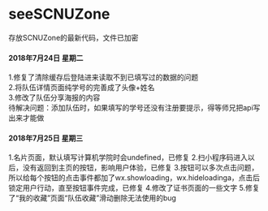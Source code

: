 # seeSCNUZone
存放SCNUZone的最新代码，文件已加密

#### 2018年7月24日 星期二

1.修复了清除缓存后登陆进来读取不到已填写过的数据的问题<br>
2.将队伍详情页面纯学号的完善成了头像+姓名<br>
3.修改了队伍分享海报的内容<br>
待解决问题：添加队伍时，如果填写的学号还没有注册要提示，得等师兄把api写出来才能做

#### 2018年7月25日 星期三

1.名片页面，默认填写计算机学院时会undefined，已修复
2.扫小程序码进入以后，没有返回到主页的按钮，影响用户体验，已修复
3.按钮可以多次点击问题，所以给每个按钮的点击事件都加了wx.showloading，wx.hideloadinga，点击后锁定用户行动，直至按钮事件完成，已修复
4.修改了证书页面的一些文字
5.修复了“我的收藏”页面“队伍收藏”滑动删除无法使用的bug
